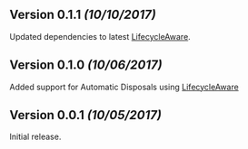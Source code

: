 Version 0.1.1 *(10/10/2017)*
----------------------------

Updated dependencies to latest [LifecycleAware](https://github.com/jzallas/LifecycleAware).

Version 0.1.0 *(10/06/2017)*
----------------------------

Added support for Automatic Disposals using [LifecycleAware](https://github.com/jzallas/LifecycleAware)

Version 0.0.1 *(10/05/2017)*
----------------------------

Initial release.
